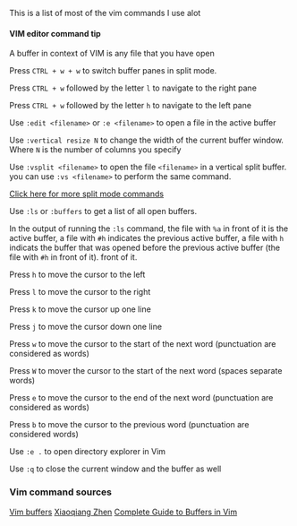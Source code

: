 This is a list of most of the vim commands I use alot
#### VIM editor command tip
A buffer in context of VIM is any file that you have open


Press `CTRL + w + w` to switch buffer panes in split mode.

Press `CTRL + w` followed by the letter `l` to navigate to the right pane


Press `CTRL + w` followed by the letter `h` to navigate to the left pane 

Use `:edit <filename>` or `:e <filename>` to open a file in the active buffer

Use `:vertical resize N` to change the width of the current buffer window.
Where `N` is the number of columns you specify

Use `:vsplit <filename>` to open the file `<filename>` in a vertical split
buffer. you can use `:vs <filename>` to perform the same command.

[Click here for more split mode
commands](https://www.tecmint.com/split-vim-screen/) 

Use `:ls` or `:buffers` to get a list of all open buffers.

In the output of running the `:ls` command, the file with `%a` in front of it
is the active buffer, a file with `#h` indicates the previous active buffer, a
file with `h` indicats the buffer that was opened before the previous active
buffer (the file with `#h` in front of it).
front of it.

Press `h` to move the cursor to the left

Press `l` to move the cursor to the right

Press `k` to move the cursor up one line

Press `j` to move the cursor down one line

Press `w` to move the cursor to the start of the next word (punctuation are
considered as words)

Press `W` to mover the cursor to the start of the next word 
(spaces separate words)


Press `e` to move the cursor to the end of the next word (punctuation are
considered as words)

Press `b` to move the cursor to the previous word (punctuation are considered
words)

Use `:e .` to open directory explorer in Vim

Use `:q` to close the current window and the buffer as well

### Vim command sources
[Vim buffers](https://linuxhandbook.com/vim-buffers/)
[Xiaoqiang
Zhen](https://www.quora.com/How-do-I-switch-between-panes-in-split-mode-in-Vim)
[Complete Guide to Buffers in Vim](https://linuxhandbook.com/vim-buffers/)

